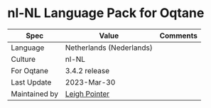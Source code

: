 # nl-NL Language Pack for Oqtane

| Spec                | Value                               | Comments
| ------------------- | ----------------------------------- | ------------------- |
| Language            | Netherlands (Nederlands)
| Culture             | nl-NL
| For Oqtane          | 3.4.2 release
| Last Update         | 2023-Mar-30
| Maintained by       | [Leigh Pointer](https://www.studio-elf.net)
